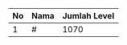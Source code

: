 | No | Nama            | Jumlah Level |
|----|-----------------|--------------|
| 1  | #    |    1070        |

